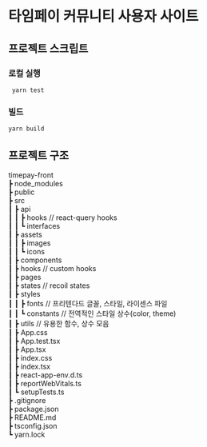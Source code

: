 # 타임페이 커뮤니티 사용자 사이트

## 프로젝트 스크립트

### 로컬 실행

```shell
 yarn test
```

### 빌드

```shell
yarn build
```

## 프로젝트 구조

timepay-front  
┣ node_modules  
┣ public  
┣ src  
┃ ┣ api  
┃ ┃ ┣ hooks // react-query hooks  
┃ ┃ ┗ interfaces  
┃ ┣ assets  
┃ ┃ ┣ images  
┃ ┃ ┗ icons  
┃ ┣ components  
┃ ┣ hooks // custom hooks  
┃ ┣ pages  
┃ ┣ states // recoil states  
┃ ┣ styles  
┃ ┃ ┣ fonts // 프리텐다드 글꼴, 스타일, 라이센스 파일  
┃ ┃ ┗ constants // 전역적인 스타일 상수(color, theme)  
┃ ┣ utils // 유용한 함수, 상수 모음  
┃ ┣ App.css  
┃ ┣ App.test.tsx  
┃ ┣ App.tsx  
┃ ┣ index.css  
┃ ┣ index.tsx  
┃ ┣ react-app-env.d.ts  
┃ ┣ reportWebVitals.ts  
┃ ┗ setupTests.ts  
┣ .gitignore  
┣ package.json  
┣ README.md  
┣ tsconfig.json  
┗ yarn.lock

